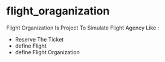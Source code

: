 # flight_oraganization

Flight Organization Is Project To Simulate Flight Agency Like :
<ul>
<li>Reserve The Ticket </li>
<li>define Flight</li>
<li>define Flight Organization</li>
<ul>
